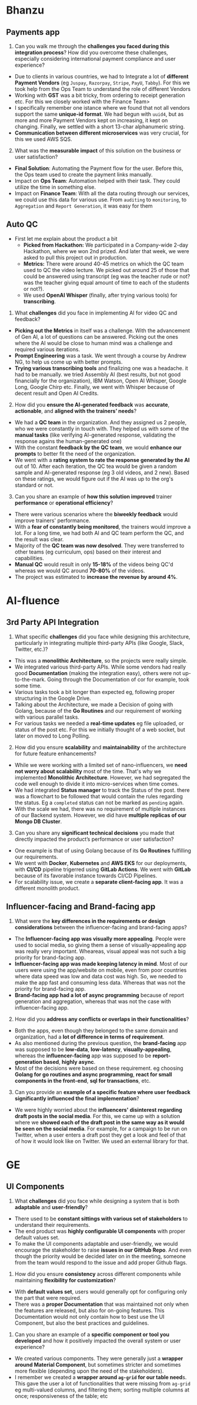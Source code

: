 # Bhanzu
## Payments app
1. Can you walk me through the **challenges you faced during this integration process**? How did you overcome these challenges, especially considering international payment compliance and user experience?
- Due to clients in various countries, we had to Integrate a lot of **different Payment Vendors** (eg `Juspay`, `Razorpay`, `Stripe`, `PayU`, `Tabby`). For this we took help from the Ops Team to understand the role of different Vendors
- Working with **GST** was a bit tricky, from ordering to receipt generation etc. For this we closely worked with the Finance Team>
- I specifically remember one istance where we found that not all vendors support the same **unique-id format**. We had begun with `uuid4`, but as more and more Payment Vendors kept on increasing, it kept on changing. Finally, we settled with a short 13-char alphanumeric string.
- **Communication between different microservices** was very crucial, for this we used AWS SQS.

2. What was the **measurable impact** of this solution on the business or user satisfaction?
- **Final Solution**: Automating the Payment flow for the user. Before this, the Ops team used to create the payment links manually.
- Impact on **Ops Team**: Automation helped with their task. They could utilize the time in something else.
- Impact on **Finance Team**: With all the data routing through our services, we could use this data for various use. From `auditing` to `monitoring`, to `Aggregation` and `Report Generation`, it was easy for them
## Auto QC
- First let me explain about the product a bit
    - **Picked from Hackathon:** We participated in a Company-wide 2-day Hackathon, where we won 2nd prized. And later that week, we were asked to pull this project out in production.
    - **Metrics:** There were around 40-45 metrics on which the QC team used to QC the video lecture. We picked out around 25 of those that could be answered using transcript (eg was the teacher rude or not? was the teacher giving equal amount of time to each of the students or not?).
    - We used **OpenAI Whisper** (finally, after trying various tools) for **transcribing**.

1. What **challenges** did you face in implementing AI for video QC and feedback?
- **Picking out the Metrics** in itself was a challenge. With the advancement of Gen AI, a lot of questions can be answered. Picking out the ones where the AI would be close to human mind was a challenge and required various iterations.
- **Prompt Engineering** was a task. We went through a course by Andrew NG, to help us come up with better prompts.
- **Trying various transcribing tools** and finalizing one was a headache. it had to be manually. we tried Assembly AI (best results, but not good financially for the organization), IBM Watson, Open AI Whisper, Google Long, Google Chirp etc. Finally, we went with Whisper because of decent result and Open AI Credits.

2. How did you **ensure the AI-generated feedback** was **accurate**, **actionable**, and **aligned with the trainers’ needs**?
- We had a **QC team** in the organization. And they assigned us 2 people, who we were constantly in touch with. They helped us with some of the **manual tasks** (like verifying AI-generated response, validating the response agains the human-generated one)
- With the constant **feedback by the QC team**, we would **enhance our prompts** to better fit the need of the organization.
- We went with a **rating system to rate the response generated by the AI** out of 10. After each iteration, the QC tea would be given a random sample and AI-generated response (eg 3 old videos, and 2 new). Based on these ratings, we would figure out if the AI was up to the org's standard or not.

3. Can you share an example of **how this solution improved** trainer **performance** or **operational efficiency**?
- There were various scenarios where the **biweekly feedback** would improve trainers' performance.
- With a **fear of constantly being monitored**, the trainers would improve a lot. For a long time, we had both AI and QC team perform the QC, and the result was clear.
- Majority of the **QC team was now desolved**. They were transferred to other teams (eg curriculum, ops) based on their interest and capabilities.
- **Manual QC** would result in only **15-18%** of the videos being QC'd whereas we would QC around **70-80%** of the videos.
- The project was estimated to **increase the revenue by around 4%**.


# AI-fluence
## 3rd Party API Integration
1. What specific **challenges** did you face while designing this architecture, particularly in integrating multiple third-party APIs (like Google, Slack, Twitter, etc.)?
- This was a **monolithic Architecture**, so the projects were really simple.
- We integrated various third-party APIs. While some vendors had really good **Documentation** (making the integration easy), others were not up-to-the-mark. Going through the Documentation of cor for example, took some time.
- Various tasks took a bit longer than expected eg, following proper structuring in the Google Drive.
- Talking about the Architecture, we made a Decision of going with Golang, because of the **Go Routines** and our requirement of working with various parallel tasks.
- For various tasks we needed a **real-time updates** eg file uploaded, or status of the post etc. For this we initially thought of a web socket, but later on moved to Long Polling.

2. How did you ensure **scalability** and **maintainability** of the architecture for future feature enhancements?
- While we were working with a limited set of nano-influencers, we **need not worry about scalability** most of the time. That's why we implemented **Monolithic Architecture**. However, we had segregated the code well enough to divide it into micro-services when time comes.
- We had integrated **Status manager** to track the Status of the post. there was a flowchart to be followed that would contain the rules regarding the status. Eg a `completed` status can not be marked as `pending` again.
- With the scale we had, there was no requirement of multiple instances of our Backend system. However, we did have **multiple replicas of our Mongo DB Cluster**.

3. Can you share any **significant technical decisions** you made that directly impacted the product’s performance or user satisfaction?
- One example is that of using Golang because of its **Go Routines** fulfilling our requirements.
- We went with **Docker**, **Kubernetes** and **AWS EKS** for our deployments, with **CI/CD** pipeline trigerred using **GitLab Actions**. We went with **GitLab** because of its favorable instance towards CI/CD Pipelines.
- For scalability issue, we create a **separate client-facing app**. It was a different monolith product.
## Influencer-facing and Brand-facing app
1. What were the **key differences in the requirements or design considerations** between the influencer-facing and brand-facing apps?
- The **Influencer-facing app was visually more appealing**. People were used to social media, so giving them a sense of visually-appealing app was really very important. Wheareas, visual appeal was not such a big priority for brand-facing app.
- **Influencer-facing app was made keeping latency in mind**. Most of our users were using the app/website on mobile, even from poor countries where data speed was low and data cost was high. So, we needed to make the app fast and consuming less data. Whereas that was not the priority for brand-facing app.
- **Brand-facing app had a lot of async programming** because of report generation and aggregation, whereas that was not the case with influencer-facing app.

2. How did you **address any conflicts or overlaps in their functionalities**?
- Both the apps, even though they belonged to the same domain and organization, had a **lot of difference in terms of requirement**. 
- As also mentioned during the previous question, the **brand-facing** app was supposed to be **low-data**, **low-latency**, **visually-appealing**, whereas the **influencer-facing** app was supposed to be **report-generation based**, **highly async**.
- Most of the decisions were based on these requirement. eg choosing **Golang for go routines and async programming**, **react for small components in the front-end**, **sql for transactions**, etc.

3. Can you provide an **example of a specific feature where user feedback significantly influenced the final implementation**?
- We were highly worried about the **influencers' disinterest regarding draft posts in the social media**. For this, we came up with a solution where we **showed each of the draft post in the same way as it would be seen on the social media**. For example, for a campaign to be run on Twitter, when a user enters a draft post they get a look and feel of that of how it would look like on Twitter. We used an external library for that.

# GE
## UI Components
1. What **challenges** did you face while designing a system that is both **adaptable** and **user-friendly**?
- There used to be **constant sittings with various set of stakeholders** to understand their requirements.
- The end product was **highly configurable UI components** with proper default values set.
- To make the UI components adaptable and user-friendly, we would encourage the stakeholder to raise **issues in our GitHub Repo**. And even though the priority would be decided later on in the meeting, someone from the team would respond to the issue and add proper Github flags.

1. How did you ensure **consistency** across different components while maintaining **flexibility for customization**?
- With **default values set**, users would generally opt for configuring only the part that were required.
- There was a **proper Documentation** that was maintained not only when the features are released, but also for on-going features. This Documentation would not only contain how to best use the UI Component, but also the best practices and guidelines.

1. Can you share an example of a **specific component or tool you developed** and how it positively impacted the overall system or user experience?
- We created various components. They were generally just a **wrapper around Material Component**, but sometimes stricter and sometimes more flexible (depending upon the need of the stakeholders).
- I remember we created a **wrapper around `ag-grid` for our table need**s. This gave the user a lot of functionalities that were missing from `ag-grid` eg multi-valued columns, and filtering them; sorting multiple columns at once; responsiveness of the table; etc


